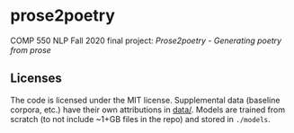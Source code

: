 # prose2poetry

COMP 550 NLP Fall 2020 final project: _Prose2poetry - Generating poetry from prose_

## Licenses

The code is licensed under the MIT license. Supplemental data (baseline corpora, etc.) have their own attributions in [data/](./data/README.md). Models are trained from scratch (to not include ~1+GB files in the repo) and stored in `./models`.
